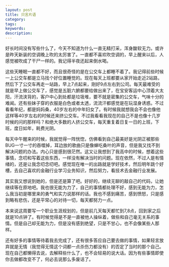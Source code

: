 ```yaml
---
layout: post
title: 只言片语
category: 
tags: 
keywords: 
description: 
---
```


好长时间没有写些什么了，今天不知道为什么一直无精打采，浑身酸软无力。或许是昨天新装的空调晚上吹的太厉害了。一直都不喜欢吹空调的，早上醒来以后，人感觉被吹成了干尸一样的。我记得半夜还起来倒水喝。

这些天睡眠一直都不好，而且很奇怪的是在公交车上都睡不着了。我记得前些时候一上公交车都是立马找个好位置睡觉的。现在每天上班都要从家开始走近2站路，然后下了公交车再走一站路，早上7点起来，刚好9点左右到公司。每天最难受的就是早上做公交车了，感觉是五脏六腑都要给做出来了，在宝安客运中心顶着大太阳，汗流浃背的，客户中心到处都是垃圾堆，要不就是密集的公交车，气味十分的难闻。还有些妹子穿的衣服是白色或者太透，流流汗都感觉是在玩湿身诱惑。不过看看年纪，都是妈妈桑，40岁左右的中年妇女了。有时候我就想我会不会也像他这样等40岁左右的时候还来挤公交车。不过我看看我现在的自己不是也像十几岁时候的问的那样吗？和绝大多数的人挤公交车，每天重复着日复一日的上班，下班，度日如年，耗费光阴。

每天中午醒来的时候，我就觉得一阵恍惚，仿佛看到自己最美好是光阴正被那些BUG一寸一寸的吞噬掉，耳边放的歌曲只是像蝉吃桑叶的声音，但是我又找不到解决问题的办法。内心只是感到很茫然。这又让我想到了我高中的时候，想着这些事情，念叨和写着这些东西，一样没有解决当时的问题。现在依然，不过人是有情绪的，还是让我念叨念叨吧。感觉现在唯一的出路就是学好技术，然后明年跳个好槽，去自己喜欢的金融行业学习业务知识，然后努力，看技术去金融行业发展。

其实我又想说到她的，但是还是算了吧。好好的，继续无聊的敲自己的代码，让她继续等在原地吧。我也很无能为力了，自己的事情都处理不好，感到无能为力，怎么我当初是哪里来的勇气和实力说那样的话。我也不感到痛苦，感到愤怒，只是感到略有悲伤，还是平常心的对待一切，每天都努力一点。


本来说这周要写一个职业生涯规划的，但是前几天每天都忙到7,8点，回到家之后就是10点钟了。有时候觉得是不是一直被他人操纵着，做些和自己毫无关系的事情。但是自己却无能为力，但是没有感到绝望，只是不甘心，也不会像某些人那样。

还有好多的事情等待着我去完成了，还有很多答应自己要去做的事情，如果轻言放弃就是无情（我觉得无情这个词都一点杀伤力都没有）的否定了当时的那个自己。现在自己都懒得去说，去解释些什么了，也不会轻易的说大话。因为有些事情即使你去做都改变不了，何必去说那么多废话了。















